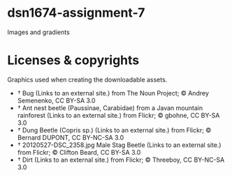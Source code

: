 # dsn1674-assignment-7
Images and gradients

# Licenses & copyrights
Graphics used when creating the downloadable assets.

- † Bug (Links to an external site.) from The Noun Project; © Andrey Semenenko, CC BY-SA 3.0
- † Ant nest beetle (Paussinae, Carabidae) from a Javan mountain rainforest (Links to an external site.) from Flickr; © gbohne, CC BY-SA 3.0
- † Dung Beetle (Copris sp.) (Links to an external site.) from Flickr; © Bernard DUPONT, CC BY-NC-SA 3.0
- † 20120527-DSC_2358.jpg Male Stag Beetle (Links to an external site.) from Flickr; © Clifton Beard, CC BY-SA 3.0
- † Dirt (Links to an external site.) from Flickr; © Threeboy, CC BY-NC-SA 3.0
